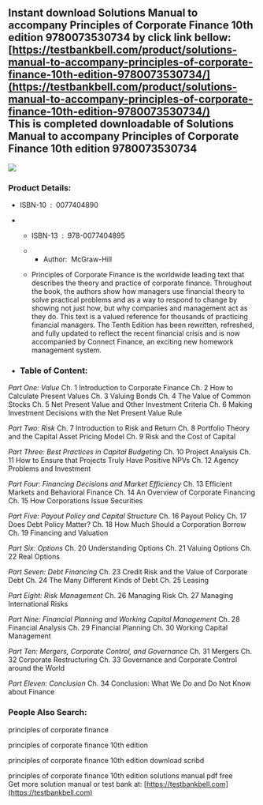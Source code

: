 Instant download **Solutions Manual to accompany Principles of Corporate Finance 10th edition 9780073530734** by click link bellow:  
[https://testbankbell.com/product/solutions-manual-to-accompany-principles-of-corporate-finance-10th-edition-9780073530734/](https://testbankbell.com/product/solutions-manual-to-accompany-principles-of-corporate-finance-10th-edition-9780073530734/)  
This is completed downloadable of Solutions Manual to accompany Principles of Corporate Finance 10th edition 9780073530734
--------------------------------------------------------------------------------------------------------------------------


![](https://testbankbell.com/wp-content/uploads/2023/05/9780073530734.jpg)
### Product Details:


* ISBN-10 ‏ : ‎ 0077404890
* * ISBN-13 ‏ : ‎ 978-0077404895
  * * Author:  McGraw-Hill
   
  * Principles of Corporate Finance is the worldwide leading text that describes the theory and practice of corporate finance. Throughout the book, the authors show how managers use financial theory to solve practical problems and as a way to respond to change by showing not just how, but why companies and management act as they do. This text is a valued reference for thousands of practicing financial managers. The Tenth Edition has been rewritten, refreshed, and fully updated to reflect the recent financial crisis and is now accompanied by Connect Finance, an exciting new homework management system.
 
* ### Table of Content:

*Part One: Value*
Ch. 1 Introduction to Corporate Finance
Ch. 2 How to Calculate Present Values
Ch. 3 Valuing Bonds
Ch. 4 The Value of Common Stocks
Ch. 5 Net Present Value and Other Investment Criteria
Ch. 6 Making Investment Decisions with the Net Present Value Rule

*Part Two: Risk*
Ch. 7 Introduction to Risk and Return
Ch. 8 Portfolio Theory and the Capital Asset Pricing Model
Ch. 9 Risk and the Cost of Capital

*Part Three: Best Practices in Capital Budgeting*
Ch. 10 Project Analysis
Ch. 11 How to Ensure that Projects Truly Have Positive NPVs
Ch. 12 Agency Problems and Investment

*Part Four: Financing Decisions and Market Efficiency*
Ch. 13 Efficient Markets and Behavioral Finance
Ch. 14 An Overview of Corporate Financing
Ch. 15 How Corporations Issue Securities

*Part Five: Payout Policy and Capital Structure*
Ch. 16 Payout Policy
Ch. 17 Does Debt Policy Matter?
Ch. 18 How Much Should a Corporation Borrow
Ch. 19 Financing and Valuation

*Part Six: Options*
Ch. 20 Understanding Options
Ch. 21 Valuing Options
Ch. 22 Real Options

*Part Seven: Debt Financing*
Ch. 23 Credit Risk and the Value of Corporate Debt
Ch. 24 The Many Different Kinds of Debt
Ch. 25 Leasing

*Part Eight: Risk Management*
Ch. 26 Managing Risk
Ch. 27 Managing International Risks

*Part Nine: Financial Planning and Working Capital Management*
Ch. 28 Financial Analysis
Ch. 29 Financial Planning
Ch. 30 Working Capital Management

*Part Ten: Mergers, Corporate Control, and Governance*
Ch. 31 Mergers
Ch. 32 Corporate Restructuring
Ch. 33 Governance and Corporate Control around the World

*Part Eleven: Conclusion*
Ch. 34 Conclusion: What We Do and Do Not Know about Finance


 ### People Also Search:


 principles of corporate finance

 principles of corporate finance 10th edition

 principles of corporate finance 10th edition download scribd

 principles of corporate finance 10th edition solutions manual pdf free  
  Get more solution manual or test bank at: [https://testbankbell.com](https://testbankbell.com)
